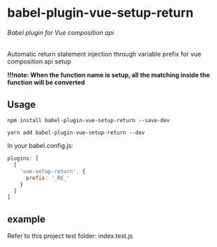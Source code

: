 # babel-plugin-vue-setup-return

###### Babel plugin for Vue composition api

Automatic return statement injection through variable prefix for vue composition api setup

**!!!note: When the function name is setup, all the matching inside the function will be converted**

## Usage

```shell script
npm install babel-plugin-vue-setup-return --save-dev

yarn add babel-plugin-vue-setup-return --dev
```

In your babel.config.js:
``` javascript
plugins: [
  [
    'vue-setup-return', {
      prefix: '_RE_'
    }
  ]
]
```

## example

Refer to this project test folder: index.test.js
